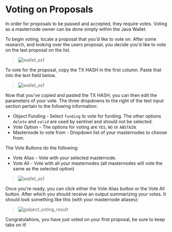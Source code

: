 # Voting on Proposals

In order for proposals to be passed and accepted, they require votes. Voting as a masternode owner can be done simply within the Java Wallet.

To begin voting, locate a proposal that you'd like to vote on. After some research, and looking over the users proposal, you decide you'd like to vote on the last proposal on the list.

> ![wallet_ss1](https://assets.anonfork.io/gov_images/wallet_ss1.png "Proposal appears on the wallet")

To vote for the proposal, copy the TX HASH in the first column. Paste that into the text field below.

> ![wallet_ss1](https://assets.anonfork.io/gov_images/wallet_ss4_pasteGobject.png "Proposal appears on the wallet")

Now that you've copied and pasted the TX HASH, you can then edit the parameters of your vote. The three dropdowns to the right of the text input section pertain to the following information:

- Object Funding - Select `funding` to vote for funding. The other options `delete` and `valid` are used by sentinel and should not be selected.
- Vote Option - The options for voting are `YES`, `NO` or `ABSTAIN`.
- Masternode to vote from - Dropdown list of your masternodes to choose from.

The Vote Buttons do the following:

- Vote Alias - Vote with your selected masternode. 
- Vote All - Vote with all your masternodes (all masternodes will vote the same as the selected option)

> ![wallet_ss1](https://assets.anonfork.io/gov_images/wallet_ss6_choose_and_vote.png "Proposal appears on the wallet")

Once you're ready, you can click either the Vote Alias button or the Vote All button. After which you should receive an output summarizing your votes. It should look something like this (with your masternode aliases):

> ![gobject_voting_result](https://assets.anonfork.io/gov_images/gobject_voting_result.png "Voting result")

Congratulations, you have just voted on your first proposal, be sure to keep tabs on it!

